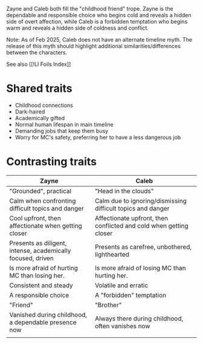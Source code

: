 Zayne and Caleb both fill the "childhood friend" trope. Zayne is the dependable and responsible choice who begins cold and reveals a hidden side of overt affection, while Caleb is a forbidden temptation who begins warm and reveals a hidden side of coldness and conflict.

Note: As of Feb 2025, Caleb does not have an alternate timeline myth. The release of this myth should highlight additional similarities/differences between the characters.

See also [[!LI Foils Index]]
# Shared traits
* Childhood connections
* Dark-haired
* Academically gifted
* Normal human lifespan in main timeline
* Demanding jobs that keep them busy
* Worry for MC's safety, preferring her to have a less dangerous job

# Contrasting traits

| Zayne                                                       | Caleb                                                              |
| ----------------------------------------------------------- | ------------------------------------------------------------------ |
| "Grounded", practical                                       | "Head in the clouds"                                               |
| Calm when confronting difficult topics and danger           | Calm due to ignoring/dismissing difficult topics and danger        |
| Cool upfront, then affectionate when getting closer         | Affectionate upfront, then conflicted and cold when getting closer |
| Presents as diligent, intense, academically focused, driven | Presents as carefree, unbothered, lighthearted                     |
| Is more afraid of hurting MC than losing her.               | Is more afraid of losing MC than hurting her.                      |
| Consistent and steady                                       | Volatile and erratic                                               |
| A responsible choice                                        | A "forbidden" temptation                                           |
| "Friend"                                                    | "Brother"                                                          |
| Vanished during childhood, a dependable presence now        | Always there during childhood, often vanishes now                  |
|                                                             |                                                                    |
